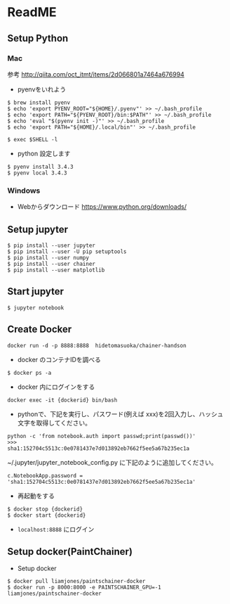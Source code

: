 # ReadME

## Setup Python
### Mac

参考 http://qiita.com/oct_itmt/items/2d066801a7464a676994

- pyenvをいれよう
```
$ brew install pyenv
$ echo 'export PYENV_ROOT="${HOME}/.pyenv"' >> ~/.bash_profile
$ echo 'export PATH="${PYENV_ROOT}/bin:$PATH"' >> ~/.bash_profile
$ echo 'eval "$(pyenv init -)"' >> ~/.bash_profile
$ echo 'export PATH="${HOME}/.local/bin"' >> ~/.bash_profile

$ exec $SHELL -l
```
- python 設定します
```
$ pyenv install 3.4.3
$ pyenv local 3.4.3
```

### Windows

- Webからダウンロード
https://www.python.org/downloads/

## Setup jupyter 

```
$ pip install --user jupyter
$ pip install --user -U pip setuptools 
$ pip install --user numpy
$ pip install --user chainer
$ pip install --user matplotlib

```

## Start jupyter
```
$ jupyter notebook
```

## Create Docker

```
docker run -d -p 8888:8888  hidetomasuoka/chainer-handson
```

- docker のコンテナIDを調べる
```
$ docker ps -a
```
- docker 内にログインをする
```
docker exec -it {dockerid} bin/bash
```

- pythonで、下記を実行し、パスワード(例えば xxx)を2回入力し、ハッシュ文字を取得してください。

```
python -c 'from notebook.auth import passwd;print(passwd())'
>>>
sha1:152704c5513c:0e0781437e7d013892eb7662f5ee5a67b235ec1a
```
~/.jupyter/jupyter_notebook_config.py に下記のように追加してください。

```
c.NotebookApp.password = 'sha1:152704c5513c:0e0781437e7d013892eb7662f5ee5a67b235ec1a'
```

- 再起動をする
```
$ docker stop {dockerid}
$ docker start {dockerid}

```

- `localhost:8888` にログイン


## Setup docker(PaintChainer)

- Setup docker

```
$ docker pull liamjones/paintschainer-docker
$ docker run -p 8000:8000 -e PAINTSCHAINER_GPU=-1 liamjones/paintschainer-docker
```
